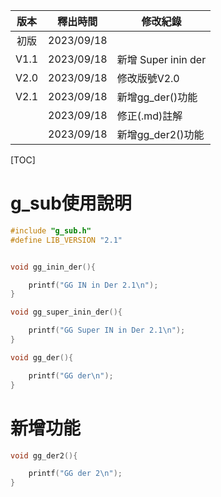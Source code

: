 | 版本 |  釋出時間  | 修改紀錄            |
| :--: | :--------: | ------------------- |
| 初版 | 2023/09/18 |                     |
| V1.1 | 2023/09/18 | 新增 Super inin der |
| V2.0 | 2023/09/18 | 修改版號V2.0        |
| V2.1 | 2023/09/18 | 新增gg_der()功能    |
|      | 2023/09/18 | 修正(.md)註解       |
|      | 2023/09/18 | 新增gg_der2()功能   |



[TOC]

# g_sub使用說明



```c
#include "g_sub.h"
#define LIB_VERSION "2.1"
```



```c

void gg_inin_der(){

	printf("GG IN in Der 2.1\n");
}

void gg_super_inin_der(){

	printf("GG Super IN in Der 2.1\n");
}

void gg_der(){

	printf("GG der\n");
}

```





# 新增功能

```c
void gg_der2(){

	printf("GG der 2\n");
}

```

